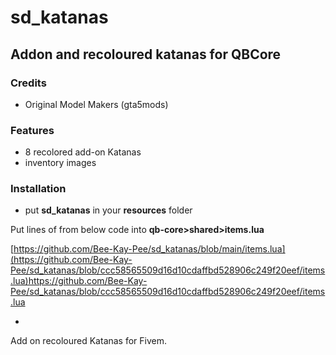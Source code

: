 # sd_katanas

## Addon and recoloured katanas for QBCore

### Credits
- Original Model Makers (gta5mods)
  
### Features
- 8 recolored add-on Katanas
- inventory images 

### Installation
- put **sd_katanas** in your **resources** folder
  
Put lines of from below code into **qb-core>shared>items.lua**

[https://github.com/Bee-Kay-Pee/sd_katanas/blob/main/items.lua](https://github.com/Bee-Kay-Pee/sd_katanas/blob/ccc58565509d16d10cdaffbd528906c249f20eef/items.lua)https://github.com/Bee-Kay-Pee/sd_katanas/blob/ccc58565509d16d10cdaffbd528906c249f20eef/items.lua
  

- 
Add on recoloured Katanas for Fivem.
